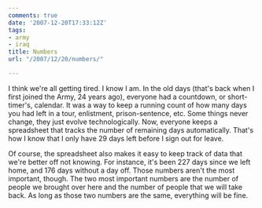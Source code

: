 ```yaml
---
comments: true
date: '2007-12-20T17:33:12Z'
tags:
- army
- iraq
title: Numbers
url: "/2007/12/20/numbers/"

---
```

<p>I think we're all getting tired. I know I am. In the old days (that's back when I first joined the Army, 24 years ago), everyone had a countdown, or short-timer's, calendar. It was a way to keep a running count of how many days you had left in a tour, enlistment, prison-sentence, etc. Some things never change, they just evolve technologically. Now, everyone keeps a spreadsheet that tracks the number of remaining days automatically. That's how I know that I only have 29 days left before I sign out for leave.</p>
<p>Of course, the spreadsheet also makes it easy to keep track of data that we're better off not knowing. For instance, it's been 227 days since we left home, and 176 days without a day off. Those numbers aren't the most important, though. The two most important numbers are the number of people we brought over here and the number of people that we will take back. As long as those two numbers are the same, everything will be fine.</p>
